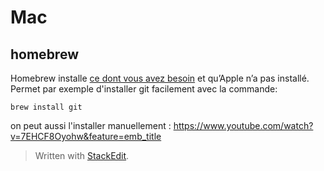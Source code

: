 ﻿# Mac
## homebrew
 
Homebrew installe [ce dont vous avez besoin](https://formulae.brew.sh/formula/ "Liste des paquets de Homebrew") et qu’Apple n’a pas installé. Permet par exemple d'installer git facilement avec la commande:

```
brew install git
```

on peut aussi l'installer manuellement :
https://www.youtube.com/watch?v=7EHCF8Oyohw&feature=emb_title

> Written with [StackEdit](https://stackedit.io/).
